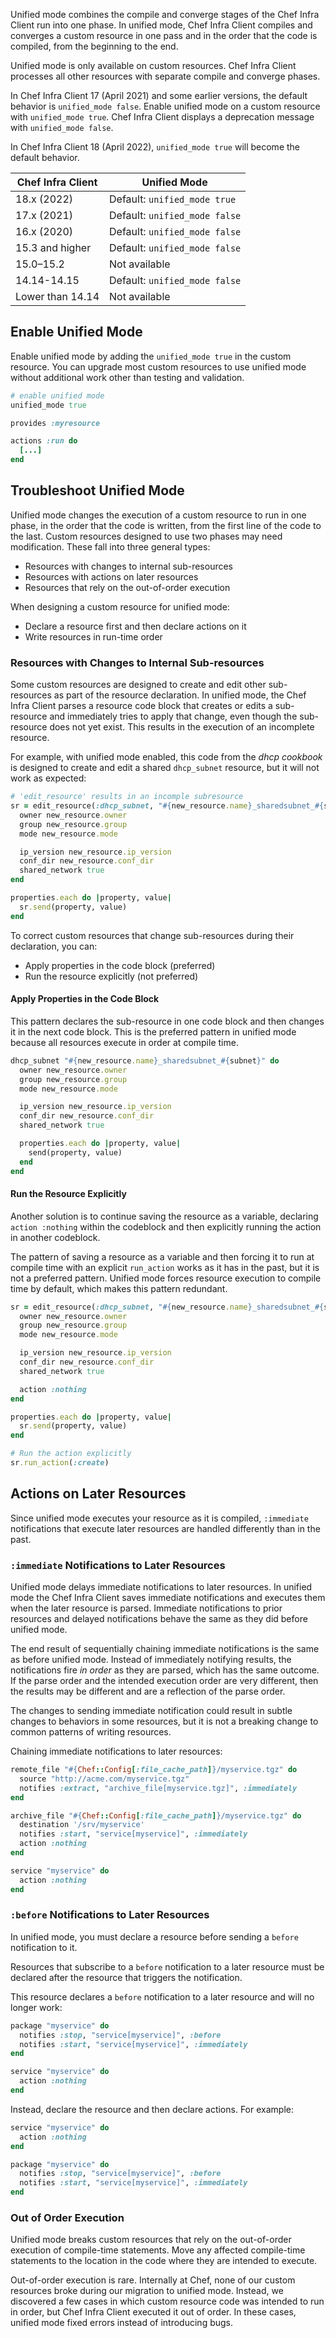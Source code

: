 Unified mode combines the compile and converge stages of the Chef Infra Client run into one phase. In unified mode, Chef Infra Client compiles and converges a custom resource in one pass and in the order that the code is compiled, from the beginning to the end.

Unified mode is only available on custom resources. Chef Infra Client processes all other resources with separate compile and converge phases.

In Chef Infra Client 17 (April 2021) and some earlier versions, the default behavior is `unified_mode false`. Enable unified mode on a custom resource with `unified_mode true`. Chef Infra Client displays a deprecation message with `unified_mode false`.

In Chef Infra Client 18 (April 2022), `unified_mode true` will become the default behavior.

|Chef Infra Client  | Unified Mode                 |
|-------------------|-----------------------------|
| 18.x (2022)       | Default: `unified_mode true` |
| 17.x (2021)              | Default: `unified_mode false`|
| 16.x (2020)              | Default: `unified_mode false`|
| 15.3 and higher   | Default: `unified_mode false`|
| 15.0–15.2        | Not available               |
| 14.14-14.15  | Default: `unified_mode false`|
| Lower than 14.14  | Not available               |

## Enable Unified Mode

Enable unified mode by adding the `unified_mode true` in the custom resource. You can upgrade most custom resources to use unified mode without additional work other than testing and validation.

```ruby
# enable unified mode
unified_mode true

provides :myresource

actions :run do
  [...]
end
```

## Troubleshoot Unified Mode

Unified mode changes the execution of a custom resource to run in one phase, in the order that the code is written, from the first line of the code to the last. Custom resources designed to use two phases may need modification. These fall into three general types:

- Resources with changes to internal sub-resources
- Resources with actions on later resources
- Resources that rely on the out-of-order execution

When designing a custom resource for unified mode:

- Declare a resource first and then declare actions on it
- Write resources in run-time order

### Resources with Changes to Internal Sub-resources

Some custom resources are designed to create and edit other sub-resources as part of the resource declaration. In unified mode, the Chef Infra Client parses a resource code block that creates or edits a sub-resource and immediately tries to apply that change, even though the sub-resource does not yet exist. This results in the execution of an incomplete resource.

For example, with unified mode enabled, this code from the _dhcp cookbook_ is designed to create and edit a shared `dhcp_subnet` resource, but it will not work as expected:

```ruby
# 'edit_resource' results in an incomple subresource
sr = edit_resource(:dhcp_subnet, "#{new_resource.name}_sharedsubnet_#{subnet}") do
  owner new_resource.owner
  group new_resource.group
  mode new_resource.mode

  ip_version new_resource.ip_version
  conf_dir new_resource.conf_dir
  shared_network true
end

properties.each do |property, value|
  sr.send(property, value)
end
```

To correct custom resources that change sub-resources during their declaration, you can:

- Apply properties in the code block (preferred)
- Run the resource explicitly (not preferred)

#### Apply Properties in the Code Block

This pattern declares the sub-resource in one code block and then changes it in the next code block. This is the preferred pattern in unified mode because all resources execute in order at compile time.

```ruby
dhcp_subnet "#{new_resource.name}_sharedsubnet_#{subnet}" do
  owner new_resource.owner
  group new_resource.group
  mode new_resource.mode

  ip_version new_resource.ip_version
  conf_dir new_resource.conf_dir
  shared_network true

  properties.each do |property, value|
    send(property, value)
  end
end
```

#### Run the Resource Explicitly

Another solution is to continue saving the resource as a variable, declaring `action :nothing` within the codeblock and then explicitly running the action in another codeblock.

The pattern of saving a resource as a variable and then forcing it to run at compile time with an explicit `run_action` works as it has in the past, but it is not a preferred pattern. Unified mode forces resource execution to compile time by default, which makes this pattern redundant.

```ruby
sr = edit_resource(:dhcp_subnet, "#{new_resource.name}_sharedsubnet_#{subnet}") do
  owner new_resource.owner
  group new_resource.group
  mode new_resource.mode

  ip_version new_resource.ip_version
  conf_dir new_resource.conf_dir
  shared_network true

  action :nothing
end

properties.each do |property, value|
  sr.send(property, value)
end

# Run the action explicitly
sr.run_action(:create)
```

## Actions on Later Resources

Since unified mode executes your resource as it is compiled, `:immediate` notifications that execute later resources are handled differently than in the past.

### `:immediate` Notifications to Later Resources

Unified mode delays immediate notifications to later resources.
In unified mode the Chef Infra Client saves immediate notifications and executes them when the later resource is parsed. Immediate notifications to prior resources and delayed notifications behave the same as they did before unified mode.

The end result of sequentially chaining immediate notifications is the same as before unified mode. Instead of immediately notifying results, the notifications fire _in order_ as they are parsed, which has the same outcome. If the parse order and the intended execution order are very different, then the results may be different and are a reflection of the parse order.

The changes to sending immediate notification could result in subtle changes to behaviors in some resources, but it is not a breaking change to common patterns of writing resources.

Chaining immediate notifications to later resources:

```ruby
remote_file "#{Chef::Config[:file_cache_path]}/myservice.tgz" do
  source "http://acme.com/myservice.tgz"
  notifies :extract, "archive_file[myservice.tgz]", :immediately
end

archive_file "#{Chef::Config[:file_cache_path]}/myservice.tgz" do
  destination '/srv/myservice'
  notifies :start, "service[myservice]", :immediately
  action :nothing
end

service "myservice" do
  action :nothing
end
```

### `:before` Notifications to Later Resources

In unified mode, you must declare a resource before sending a `before` notification to it.

Resources that subscribe to a `before` notification to a later resource must be declared after the resource that triggers the notification.

This resource declares a `before` notification to a later resource and will no longer work:

```ruby
package "myservice" do
  notifies :stop, "service[myservice]", :before
  notifies :start, "service[myservice]", :immediately
end

service "myservice" do
  action :nothing
end
```

Instead, declare the resource and then declare actions. For example:

```ruby
service "myservice" do
  action :nothing
end

package "myservice" do
  notifies :stop, "service[myservice]", :before
  notifies :start, "service[myservice]", :immediately
end
```

### Out of Order Execution

Unified mode breaks custom resources that rely on the out-of-order execution of compile-time statements. Move any affected compile-time statements to the location in the code where they are intended to execute.

Out-of-order execution is rare. Internally at Chef, none of our custom resources broke during our migration to unified mode. Instead, we discovered a few cases in which custom resource code was intended to run in order, but Chef Infra Client executed it out of order. In these cases, unified mode fixed errors instead of introducing bugs.
